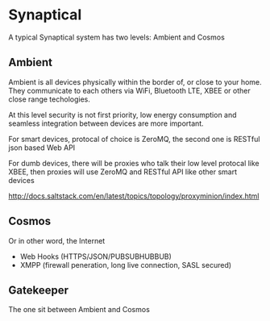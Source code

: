 # Synaptical


A typical Synaptical system has two levels: Ambient and Cosmos

## Ambient

Ambient is all devices physically within the border of, or close to your home. They communicate to each others via WiFi, Bluetooth LTE, XBEE or other close range techologies.

At this level security is not first priority, low energy consumption and seamless integration between devices are more important.

For smart devices, protocal of choice is ZeroMQ, the second one is RESTful json based Web API

For dumb devices, there will be proxies who talk their low level protocal like XBEE, then proxies will use ZeroMQ and RESTful API like other smart devices


http://docs.saltstack.com/en/latest/topics/topology/proxyminion/index.html


## Cosmos

Or in other word, the Internet

 * Web Hooks (HTTPS/JSON/PUBSUBHUBBUB)
 * XMPP (firewall peneration, long live connection, SASL secured)

## Gatekeeper

The one sit between Ambient and Cosmos
